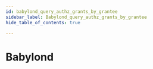 ```yaml
---
id: babylond_query_authz_grants_by_grantee
sidebar_label: Babylond_query_authz_grants_by_grantee
hide_table_of_contents: true

---
```


# Babylond